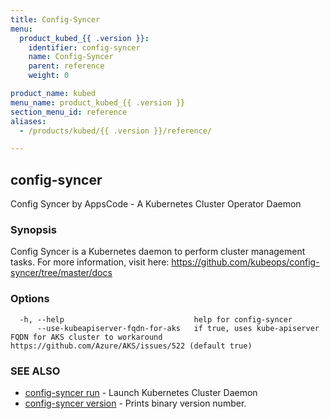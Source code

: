 ```yaml
---
title: Config-Syncer
menu:
  product_kubed_{{ .version }}:
    identifier: config-syncer
    name: Config-Syncer
    parent: reference
    weight: 0

product_name: kubed
menu_name: product_kubed_{{ .version }}
section_menu_id: reference
aliases:
  - /products/kubed/{{ .version }}/reference/

---
```

## config-syncer

Config Syncer by AppsCode - A Kubernetes Cluster Operator Daemon

### Synopsis

Config Syncer is a Kubernetes daemon to perform cluster management tasks. For more information, visit here: https://github.com/kubeops/config-syncer/tree/master/docs

### Options

```
  -h, --help                             help for config-syncer
      --use-kubeapiserver-fqdn-for-aks   if true, uses kube-apiserver FQDN for AKS cluster to workaround https://github.com/Azure/AKS/issues/522 (default true)
```

### SEE ALSO

* [config-syncer run](/docs/reference/config-syncer_run.md)	 - Launch Kubernetes Cluster Daemon
* [config-syncer version](/docs/reference/config-syncer_version.md)	 - Prints binary version number.

